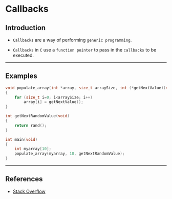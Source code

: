 # Callbacks

## Introduction

* `Callbacks` are a way of performing `generic programming`.

* `Callbacks` in `C` use a `function pointer` to pass in the `callbacks` to be executed. 

---

## Examples

```c
void populate_array(int *array, size_t arraySize, int (*getNextValue)(void))
{
    for (size_t i=0; i<arraySize; i++)
        array[i] = getNextValue();
}

int getNextRandomValue(void)
{
    return rand();
}

int main(void)
{
    int myarray[10];
    populate_array(myarray, 10, getNextRandomValue);
}
```

---

## References

* [Stack Overflow](https://stackoverflow.com/questions/142789/what-is-a-callback-in-c-and-how-are-they-implemented)